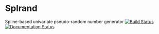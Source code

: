 # Splrand
Spline-based univariate pseudo-random number generator
[![Build Status](https://travis-ci.org/SaraSaponaro/Splrand.svg?branch=master)](https://travis-ci.org/SaraSaponaro/Splrand)
[![Documentation Status](https://readthedocs.org/projects/Splrand_/badge/?version=latest)](https://Splrand_.readthedocs.io/en/latest/?badge=latest)

